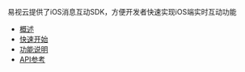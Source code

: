 易视云提供了iOS消息互动SDK，方便开发者快速实现iOS端实时互动功能

* [概述](message/overview.md)
* [快速开始](message/quickstart.md)
* [功能说明](message/instruction.md)
* [API参考](message/api.md)


